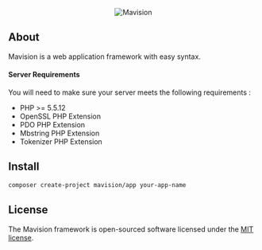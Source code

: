 
<p align="center">
	<img src="http://s21.postimg.org/femk919yr/logo1.png" alt="Mavision">
</p>

## About

 Mavision is a web application framework with easy syntax.

#### Server Requirements

 You will need to make sure your server meets the following requirements :

- PHP >= 5.5.12
- OpenSSL PHP Extension
- PDO PHP Extension
- Mbstring PHP Extension
- Tokenizer PHP Extension

## Install

```bash
composer create-project mavision/app your-app-name
```

## License

The Mavision framework is open-sourced software licensed under the [MIT license](https://opensource.org/licenses/MIT).
